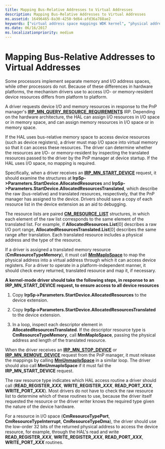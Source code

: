 ```yaml
---
title: Mapping Bus-Relative Addresses to Virtual Addresses
description: Mapping Bus-Relative Addresses to Virtual Addresses
ms.assetid: 16496465-8a30-4250-9d64-afd36a788ae2
keywords: ["virtual address space mappings WDK kernel", "physical address space mappings WDK kernel", "mapping memory", "address space mappings WDK kernel", "translating address space WDK kernel", "memory management WDK kernel , mapping addresses", "bus-relative memory space WDK kernel"]
ms.date: 06/16/2017
ms.localizationpriority: medium
---
```


# Mapping Bus-Relative Addresses to Virtual Addresses





Some processors implement separate memory and I/O address spaces, while other processors do not. Because of these differences in hardware platforms, the mechanism drivers use to access I/O- or memory-resident device resources differs from platform to platform.

A driver requests device I/O and memory resources in response to the PnP manager's [**IRP\_MN\_QUERY\_RESOURCE\_REQUIREMENTS**](https://msdn.microsoft.com/library/windows/hardware/ff551715) IRP. Depending on the hardware architecture, the HAL can assign I/O resources in I/O space or in memory space, and can assign memory resources in I/O space or in memory space.

If the HAL uses bus-relative memory space to access device resources (such as device registers), a driver must map I/O space into virtual memory so that it can access these resources. The driver can determine whether the resources are I/O- or memory-resident by inspecting the translated resources passed to the driver by the PnP manager at device startup. If the HAL uses I/O space, no mapping is required.

Specifically, when a driver receives an [**IRP\_MN\_START\_DEVICE**](https://msdn.microsoft.com/library/windows/hardware/ff551749) request, it should examine the structures at **IrpSp-&gt;Parameters.StartDevice.AllocatedResources** and **IrpSp-&gt;Parameters.StartDevice.AllocatedResourcesTranslated**, which describe the raw (bus-relative) and translated resources, respectively, that the PnP manager has assigned to the device. Drivers should save a copy of each resource list in the device extension as an aid to debugging.

The resource lists are paired [**CM\_RESOURCE\_LIST**](https://msdn.microsoft.com/library/windows/hardware/ff541994) structures, in which each element of the raw list corresponds to the same element of the translated list. For example, if **AllocatedResources.List**\[0\] describes a raw I/O port range, **AllocatedResourcesTranslated.List**\[0\] describes the same range after translation. Each translated resource includes a physical address and the type of the resource.

If a driver is assigned a translated memory resource (**CmResourceTypeMemory**), it must call [**MmMapIoSpace**](https://msdn.microsoft.com/library/windows/hardware/ff554618) to map the physical address into a virtual address through which it can access device registers. For a driver to operate in a platform-independent manner, it should check every returned, translated resource and map it, if necessary.

**A kernel-mode driver should take the following steps, in response to an IRP\_MN\_START\_DEVICE request, to ensure access to all device resources**

1.  Copy **IrpSp-&gt;Parameters.StartDevice.AllocatedResources** to the device extension.

2.  Copy **IrpSp-&gt;Parameters.StartDevice.AllocatedResourcesTranslated** to the device extension.

3.  In a loop, inspect each descriptor element in **AllocatedResourcesTranslated**. If the descriptor resource type is **CmResourceTypeMemory**, call **MmMapIoSpace**, passing the physical address and length of the translated resource.

When the driver receives an [**IRP\_MN\_STOP\_DEVICE**](https://msdn.microsoft.com/library/windows/hardware/ff551755) or [**IRP\_MN\_REMOVE\_DEVICE**](https://msdn.microsoft.com/library/windows/hardware/ff551738) request from the PnP manager, it must release the mappings by calling [**MmUnmapIoSpace**](https://msdn.microsoft.com/library/windows/hardware/ff556387) in a similar loop. The driver should also call **MmUnmapIoSpace** if it must fail the **IRP\_MN\_START\_DEVICE** request.

The raw resource type indicates which HAL access routine a driver should call (<strong>READ_REGISTER_<em>XXX</em></strong>, <strong>WRITE_REGISTER_<em>XXX</em></strong>, <strong>READ_PORT_<em>XXX</em></strong>, <strong>WRITE_PORT_<em>XXX</em></strong>). Most drivers do not have to check the raw resource list to determine which of these routines to use, because the driver itself requested the resource or the driver writer knows the required type given the nature of the device hardware.

For a resource in I/O space (**CmResourceTypePort**, **CmResourceTypeInterrupt**, **CmResourceTypeDma**), the driver should use the low-order 32 bits of the returned physical address to access the device resource, for example, through the HAL's read and write **READ_REGISTER_*XXX***, **WRITE_REGISTER_*XXX***, **READ_PORT_*XXX***, **WRITE_PORT_*XXX*** routines.


 

 




